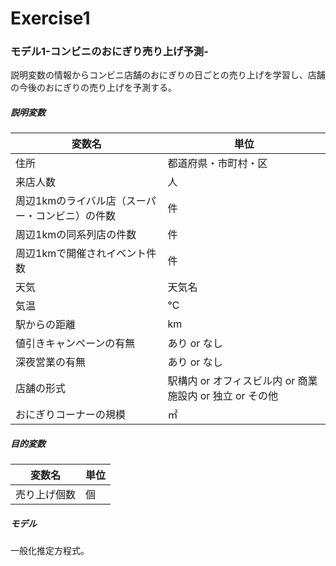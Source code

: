 # Exercise1
### モデル1-コンビニのおにぎり売り上げ予測-
説明変数の情報からコンビニ店舗のおにぎりの日ごとの売り上げを学習し、店舗の今後のおにぎりの売り上げを予測する。

##### 説明変数
|  変数名  |  単位  |
| ---- | ---- |
|  住所  |  都道府県・市町村・区  |
|  来店人数  |  人  |
|  周辺1kmのライバル店（スーパー・コンビニ）の件数  |  件  |
|  周辺1kmの同系列店の件数  |  件  |
|  周辺1kmで開催されイベント件数  |  件  |
|  天気  |  天気名  |
|  気温  |  ℃  |
|  駅からの距離  |  km  |
|  値引きキャンペーンの有無  |  あり or なし  |
|  深夜営業の有無  |  あり or なし  |
|  店舗の形式  |  駅構内 or オフィスビル内 or 商業施設内 or 独立 or その他  |
|  おにぎりコーナーの規模  |  ㎡  |

##### 目的変数
|  変数名  |  単位  |
| ---- | ---- |
|  売り上げ個数  |  個  |

##### モデル
一般化推定方程式。
